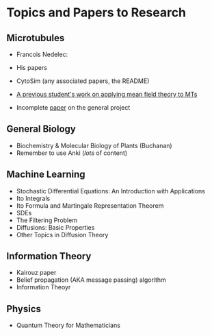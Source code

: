 # Topics and Papers to Research

## Microtubules

* Francois Nedelec:
 * His papers
 * CytoSim (any associated papers, the README)

* [A previous student's work on applying mean field theory to MTs](/Users/karan/Microtubules/Papers/MeanField_MTs.pdf)
* Incomplete [paper](/Users/karan/Microtubules/Papers/MicrotubulesArrangementRH.pdf) on the general project

## General Biology

* Biochemistry & Molecular Biology of Plants (Buchanan)
 * Remember to use Anki (*lots* of content)

## Machine Learning

* Stochastic Differential Equations: An Introduction with Applications
 * Ito Integrals
 * Ito Formula and Martingale Representation Theorem
 * SDEs
 * The Filtering Problem
 * Diffusions: Basic Properties
 * Other Topics in Diffusion Theory 

## Information Theory

* Kairouz paper
* Belief propagation (AKA message passing) algorithm
* Information Theoyr

## Physics

* Quantum Theory for Mathematicians